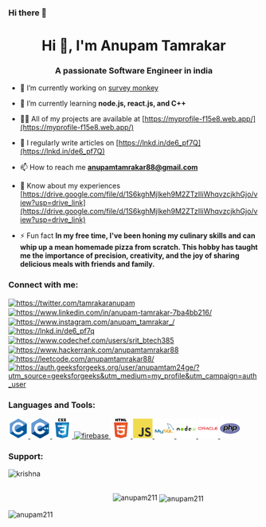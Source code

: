 ### Hi there 👋
<h1 align="center">Hi 👋, I'm Anupam Tamrakar</h1>
<h3 align="center">A passionate Software Engineer in india</h3>

- 🔭 I’m currently working on [survey monkey](https://github.com/ANUPAM211/surveymonkey.AT)

- 🌱 I’m currently learning **node.js, react.js, and C++**

- 👨‍💻 All of my projects are available at [https://myprofile-f15e8.web.app/](https://myprofile-f15e8.web.app/)

- 📝 I regularly write articles on [https://lnkd.in/de6_pf7Q](https://lnkd.in/de6_pf7Q)

- 📫 How to reach me **anupamtamrakar88@gmail.com**

- 📄 Know about my experiences [https://drive.google.com/file/d/1S6kghMjlkeh9M2ZTzIIiWhqvzcjkhGjo/view?usp=drive_link](https://drive.google.com/file/d/1S6kghMjlkeh9M2ZTzIIiWhqvzcjkhGjo/view?usp=drive_link)

- ⚡ Fun fact **In my free time, I've been honing my culinary skills and can whip up a mean homemade pizza from scratch. This hobby has taught me the importance of precision, creativity, and the joy of sharing delicious meals with friends and family.**

<h3 align="left">Connect with me:</h3>
<p align="left">
<a href="https://twitter.com/https://twitter.com/tamrakaranupam" target="blank"><img align="center" src="https://raw.githubusercontent.com/rahuldkjain/github-profile-readme-generator/master/src/images/icons/Social/twitter.svg" alt="https://twitter.com/tamrakaranupam" height="30" width="40" /></a>
<a href="https://linkedin.com/in/https://www.linkedin.com/in/anupam-tamrakar-7ba4bb216/" target="blank"><img align="center" src="https://raw.githubusercontent.com/rahuldkjain/github-profile-readme-generator/master/src/images/icons/Social/linked-in-alt.svg" alt="https://www.linkedin.com/in/anupam-tamrakar-7ba4bb216/" height="30" width="40" /></a>
<a href="https://instagram.com/https://www.instagram.com/anupam_tamrakar_/" target="blank"><img align="center" src="https://raw.githubusercontent.com/rahuldkjain/github-profile-readme-generator/master/src/images/icons/Social/instagram.svg" alt="https://www.instagram.com/anupam_tamrakar_/" height="30" width="40" /></a>
<a href="https://www.youtube.com/c/https://lnkd.in/de6_pf7q" target="blank"><img align="center" src="https://raw.githubusercontent.com/rahuldkjain/github-profile-readme-generator/master/src/images/icons/Social/youtube.svg" alt="https://lnkd.in/de6_pf7q" height="30" width="40" /></a>
<a href="https://www.codechef.com/users/https://www.codechef.com/users/srit_btech385" target="blank"><img align="center" src="https://cdn.jsdelivr.net/npm/simple-icons@3.1.0/icons/codechef.svg" alt="https://www.codechef.com/users/srit_btech385" height="30" width="40" /></a>
<a href="https://www.hackerrank.com/https://www.hackerrank.com/anupamtamrakar88" target="blank"><img align="center" src="https://raw.githubusercontent.com/rahuldkjain/github-profile-readme-generator/master/src/images/icons/Social/hackerrank.svg" alt="https://www.hackerrank.com/anupamtamrakar88" height="30" width="40" /></a>
<a href="https://www.leetcode.com/https://leetcode.com/anupamtamrakar88/" target="blank"><img align="center" src="https://raw.githubusercontent.com/rahuldkjain/github-profile-readme-generator/master/src/images/icons/Social/leet-code.svg" alt="https://leetcode.com/anupamtamrakar88/" height="30" width="40" /></a>
<a href="https://auth.geeksforgeeks.org/user/https://auth.geeksforgeeks.org/user/anupamtam24ge/?utm_source=geeksforgeeks&utm_medium=my_profile&utm_campaign=auth_user" target="blank"><img align="center" src="https://raw.githubusercontent.com/rahuldkjain/github-profile-readme-generator/master/src/images/icons/Social/geeks-for-geeks.svg" alt="https://auth.geeksforgeeks.org/user/anupamtam24ge/?utm_source=geeksforgeeks&utm_medium=my_profile&utm_campaign=auth_user" height="30" width="40" /></a>
</p>

<h3 align="left">Languages and Tools:</h3>
<p align="left"> <a href="https://www.cprogramming.com/" target="_blank" rel="noreferrer"> <img src="https://raw.githubusercontent.com/devicons/devicon/master/icons/c/c-original.svg" alt="c" width="40" height="40"/> </a> <a href="https://www.w3schools.com/cpp/" target="_blank" rel="noreferrer"> <img src="https://raw.githubusercontent.com/devicons/devicon/master/icons/cplusplus/cplusplus-original.svg" alt="cplusplus" width="40" height="40"/> </a> <a href="https://www.w3schools.com/css/" target="_blank" rel="noreferrer"> <img src="https://raw.githubusercontent.com/devicons/devicon/master/icons/css3/css3-original-wordmark.svg" alt="css3" width="40" height="40"/> </a> <a href="https://firebase.google.com/" target="_blank" rel="noreferrer"> <img src="https://www.vectorlogo.zone/logos/firebase/firebase-icon.svg" alt="firebase" width="40" height="40"/> </a> <a href="https://www.w3.org/html/" target="_blank" rel="noreferrer"> <img src="https://raw.githubusercontent.com/devicons/devicon/master/icons/html5/html5-original-wordmark.svg" alt="html5" width="40" height="40"/> </a> <a href="https://developer.mozilla.org/en-US/docs/Web/JavaScript" target="_blank" rel="noreferrer"> <img src="https://raw.githubusercontent.com/devicons/devicon/master/icons/javascript/javascript-original.svg" alt="javascript" width="40" height="40"/> </a> <a href="https://www.mysql.com/" target="_blank" rel="noreferrer"> <img src="https://raw.githubusercontent.com/devicons/devicon/master/icons/mysql/mysql-original-wordmark.svg" alt="mysql" width="40" height="40"/> </a> <a href="https://nodejs.org" target="_blank" rel="noreferrer"> <img src="https://raw.githubusercontent.com/devicons/devicon/master/icons/nodejs/nodejs-original-wordmark.svg" alt="nodejs" width="40" height="40"/> </a> <a href="https://www.oracle.com/" target="_blank" rel="noreferrer"> <img src="https://raw.githubusercontent.com/devicons/devicon/master/icons/oracle/oracle-original.svg" alt="oracle" width="40" height="40"/> </a> <a href="https://www.php.net" target="_blank" rel="noreferrer"> <img src="https://raw.githubusercontent.com/devicons/devicon/master/icons/php/php-original.svg" alt="php" width="40" height="40"/> </a> </p>

<h3 align="left">Support:</h3>
<p><a href="https://www.buymeacoffee.com/krishna"> <img align="left" src="https://cdn.buymeacoffee.com/buttons/v2/default-yellow.png" height="50" width="210" alt="krishna" /></a></p><br><br>

<p><img align="left" src="https://github-readme-stats.vercel.app/api/top-langs?username=anupam211&show_icons=true&locale=en&layout=compact" alt="anupam211" /></p>

<p>&nbsp;<img align="center" src="https://github-readme-stats.vercel.app/api?username=anupam211&show_icons=true&locale=en" alt="anupam211" /></p>

<p><img align="center" src="https://github-readme-streak-stats.herokuapp.com/?user=anupam211&" alt="anupam211" /></p>
<!--
**ANUPAM211/anupam211** is a ✨ _special_ ✨ repository because its `README.md` (this file) appears on your GitHub profile.

Here are some ideas to get you started:

- 🔭 I’m currently working on ...
- 🌱 I’m currently learning ...
- 👯 I’m looking to collaborate on ...
- 🤔 I’m looking for help with ...
- 💬 Ask me about ...
- 📫 How to reach me: ...
- 😄 Pronouns: ...
- ⚡ Fun fact: ...
-->
